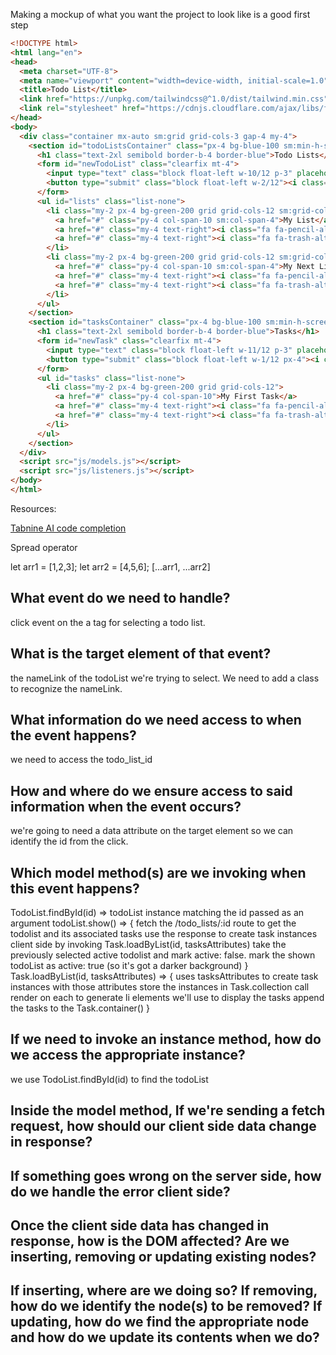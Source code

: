 Making a mockup of what you want the project to look like is a good first step

```html
<!DOCTYPE html>
<html lang="en">
<head>
  <meta charset="UTF-8">
  <meta name="viewport" content="width=device-width, initial-scale=1.0">
  <title>Todo List</title>
  <link href="https://unpkg.com/tailwindcss@^1.0/dist/tailwind.min.css" rel="stylesheet">
  <link rel="stylesheet" href="https://cdnjs.cloudflare.com/ajax/libs/font-awesome/5.15.1/css/all.min.css" integrity="sha512-+4zCK9k+qNFUR5X+cKL9EIR+ZOhtIloNl9GIKS57V1MyNsYpYcUrUeQc9vNfzsWfV28IaLL3i96P9sdNyeRssA==" crossorigin="anonymous" />
</head>
<body>
  <div class="container mx-auto sm:grid grid-cols-3 gap-4 my-4">
    <section id="todoListsContainer" class="px-4 bg-blue-100 sm:min-h-screen rounded-md shadow">
      <h1 class="text-2xl semibold border-b-4 border-blue">Todo Lists</h1>
      <form id="newTodoList" class="clearfix mt-4">
        <input type="text" class="block float-left w-10/12 p-3" placeholder="New List" />
        <button type="submit" class="block float-left w-2/12"><i class="fa fa-plus p-4 z--1 bg-green-400"></i></button>
      </form>
      <ul id="lists" class="list-none">
        <li class="my-2 px-4 bg-green-200 grid grid-cols-12 sm:grid-cols-6">
          <a href="#" class="py-4 col-span-10 sm:col-span-4">My List</a>
          <a href="#" class="my-4 text-right"><i class="fa fa-pencil-alt"></i></a>
          <a href="#" class="my-4 text-right"><i class="fa fa-trash-alt"></i></a>
        </li>
        <li class="my-2 px-4 bg-green-200 grid grid-cols-12 sm:grid-cols-6">
          <a href="#" class="py-4 col-span-10 sm:col-span-4">My Next List</a>
          <a href="#" class="my-4 text-right"><i class="fa fa-pencil-alt"></i></a>
          <a href="#" class="my-4 text-right"><i class="fa fa-trash-alt"></i></a>
        </li>
      </ul>
    </section>
    <section id="tasksContainer" class="px-4 bg-blue-100 sm:min-h-screen col-span-2 rounded-md shadow">
      <h1 class="text-2xl semibold border-b-4 border-blue">Tasks</h1>
      <form id="newTask" class="clearfix mt-4">
        <input type="text" class="block float-left w-11/12 p-3" placeholder="New Task" />
        <button type="submit" class="block float-left w-1/12 px-4"><i class="fa fa-plus p-4 z--1 bg-green-400"></i></button>
      </form>
      <ul id="tasks" class="list-none">
        <li class="my-2 px-4 bg-green-200 grid grid-cols-12">
          <a href="#" class="py-4 col-span-10">My First Task</a>
          <a href="#" class="my-4 text-right"><i class="fa fa-pencil-alt"></i></a>
          <a href="#" class="my-4 text-right"><i class="fa fa-trash-alt"></i></a>
        </li>
      </ul>
    </section>
  </div>
  <script src="js/models.js"></script>
  <script src="js/listeners.js"></script>
</body>
</html>
```

Resources:

[Tabnine AI code completion](https://marketplace.visualstudio.com/items?itemName=TabNine.tabnine-vscode)

Spread operator 

let arr1 = [1,2,3];
let arr2 = [4,5,6];
[...arr1, ...arr2]

## What event do we need to handle?
click event on the a tag for selecting a todo list.
## What is the target element of that event?
the nameLink of the todoList we're trying to select. We need to add a class to recognize the nameLink.
## What information do we need access to when the event happens? 
we need to access the todo_list_id
## How and where do we ensure access to said information when the event occurs?
we're going to need a data attribute on the target element so we can identify the id from the click.
## Which model method(s) are we invoking when this event happens?
TodoList.findById(id) => todoList instance matching the id passed as an argument
todoList.show() => {
  fetch the /todo_lists/:id route to get the todolist and its associated tasks 
  use the response to create task instances client side by invoking Task.loadByList(id, tasksAttributes)
  take the previously selected active todolist and mark active: false.
  mark the shown todoList as active: true (so it's got a darker background)
}
Task.loadByList(id, tasksAttributes) => {
  uses tasksAttributes to create task instances with those attributes 
  store the instances in Task.collection 
  call render on each to generate li elements we'll use to display the tasks 
  append the tasks to the Task.container()
}
## If we need to invoke an instance method, how do we access the appropriate instance?
we use TodoList.findById(id) to find the todoList
## Inside the model method, If we're sending a fetch request, how should our client side data change in response?

## If something goes wrong on the server side, how do we handle the error client side?

## Once the client side data has changed in response, how is the DOM affected? Are we inserting, removing or updating existing nodes?

## If inserting, where are we doing so? If removing, how do we identify the node(s) to be removed? If updating, how do we find the appropriate node and how do we update its contents when we do?